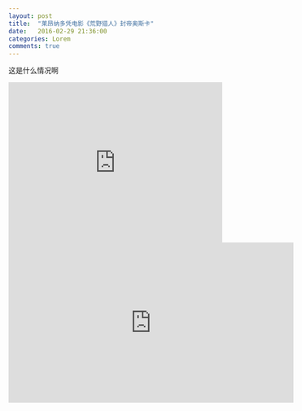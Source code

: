 ```yaml
---
layout: post
title:  "莱昂纳多凭电影《荒野猎人》封帝奥斯卡"
date:   2016-02-29 21:36:00
categories: Lorem
comments: true
---
```

这是什么情况啊
<iframe width="420" height="315" src="http://weibo.com/p/2304447d7012bede252e0d6ef5e1c34b692c52" frameborder="0" allowfullscreen></iframe>
<iframe width="560" height="315" src="https://www.youtube.com/embed/dHHmUF9gs70" frameborder="0" allowfullscreen></iframe>
